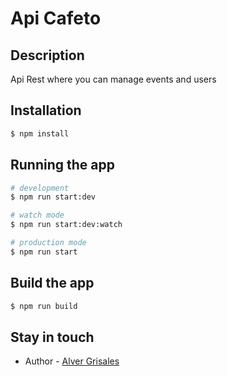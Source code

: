 # Api Cafeto

## Description
Api Rest where you can manage events and users

## Installation

```bash
$ npm install
```

## Running the app

```bash
# development
$ npm run start:dev

# watch mode
$ npm run start:dev:watch

# production mode
$ npm run start
```

## Build the app
```bash
$ npm run build
```



## Stay in touch
- Author - [Alver Grisales](https://twitter.com/23Alver)

